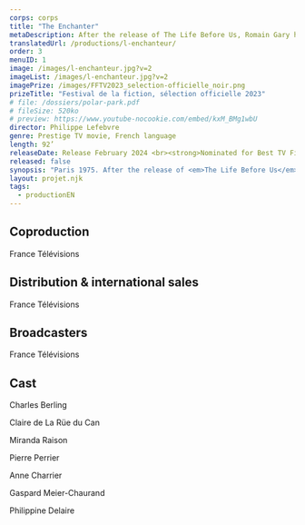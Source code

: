 ```yaml
---
corps: corps
title: "The Enchanter"
metaDescription: After the release of The Life Before Us, Romain Gary has his little cousin Paul Pavlowitch play the role of the author Émile Ajar. The press, the publishers, the readers... everyone is fooled. Well, nearly everyone.
translatedUrl: /productions/l-enchanteur/
order: 3
menuID: 1
image: /images/l-enchanteur.jpg?v=2
imageList: /images/l-enchanteur.jpg?v=2
imagePrize: /images/FFTV2023_selection-officielle_noir.png
prizeTitle: "Festival de la fiction, sélection officielle 2023"
# file: /dossiers/polar-park.pdf
# fileSize: 520ko
# preview: https://www.youtube-nocookie.com/embed/kxM_BMg1wbU
director: Philippe Lefebvre
genre: Prestige TV movie, French language​
length: 92’
releaseDate: Release February 2024 <br><strong>Nominated for Best TV Film at the Festival de la Fiction de La Rochelle 2023</strong>
released: false
synopsis: "Paris 1975. After the release of <em>The Life Before Us</em>, Romain Gary has his little cousin Paul Pavlowitch play the role of the author Émile Ajar. The press, the publishers, the readers... everyone is fooled. Well, nearly everyone. Adèle, a student in literature at La Sorbonne, from Nice (where Gary spent some of his childhood), is convinced that Émile Ajar and Romain Gary are one and the same writer. She goes to confront Gary. Will she expose him? Or will the enchanter manage to take her away in his illusion?​"
layout: projet.njk
tags:
  - productionEN
---
```


<div class="grid-col">

## Coproduction

France Télévisions

## Distribution & international sales

France Télévisions

## Broadcasters
France Télévisions

</div>
<div class="grid-col">

## Cast
Charles Berling

Claire de La Rüe du Can

Miranda Raison

Pierre Perrier

Anne Charrier

Gaspard Meier-Chaurand

Philippine Delaire

</div>